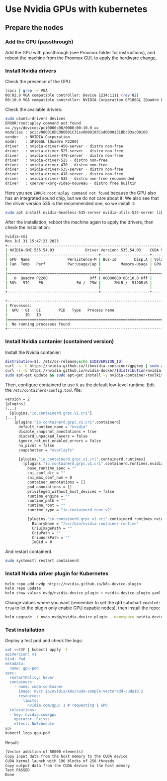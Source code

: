 # Use Nvidia GPUs with kubernetes

## Prepare the nodes

### Add the GPU (passthrough)

Add the GPU with passthrough (see Proxmox folder for instructions), and reboot the machine from the Proxmox GUI, to apply the hardware change,

### Install Nvidia drivers

Check the presence of the GPU:

```bash
lspci | grep -e VGA
00:02.0 VGA compatible controller: Device 1234:1111 (rev 02)
00:10.0 VGA compatible controller: NVIDIA Corporation GP106GL [Quadro P2200] (rev a1)
```

Check the available drivers:

```bash
sudo ubuntu-drivers devices
ERROR:root:aplay command not found
== /sys/devices/pci0000:00/0000:00:10.0 ==
modalias : pci:v000010DEd00001C31sv0000103Csd0000131Bbc03sc00i00
vendor   : NVIDIA Corporation
model    : GP106GL [Quadro P2200]
driver   : nvidia-driver-450-server - distro non-free
driver   : nvidia-driver-525-server - distro non-free
driver   : nvidia-driver-470-server - distro non-free
driver   : nvidia-driver-525 - distro non-free
driver   : nvidia-driver-470 - distro non-free
driver   : nvidia-driver-535-server - distro non-free
driver   : nvidia-driver-418-server - distro non-free
driver   : nvidia-driver-535 - distro non-free recommended
driver   : xserver-xorg-video-nouveau - distro free builtin
```

Here you see `ERROR:root:aplay command not found` because the GPU also has an integrated sound chip, but we do not care about it. We also see that the driver version 535 is the recommended one, so we install it:

```bash
sudo apt install nvidia-headless-535-server nvidia-utils-535-server libnvidia-encode-535-server
```

After the installation, reboot the machine again to apply the drivers, then check the installation:

```bash
nvidia-smi
Mon Jul 31 15:47:23 2023
+---------------------------------------------------------------------------------------+
| NVIDIA-SMI 535.54.03              Driver Version: 535.54.03    CUDA Version: 12.2     |
|-----------------------------------------+----------------------+----------------------+
| GPU  Name                 Persistence-M | Bus-Id        Disp.A | Volatile Uncorr. ECC |
| Fan  Temp   Perf          Pwr:Usage/Cap |         Memory-Usage | GPU-Util  Compute M. |
|                                         |                      |               MIG M. |
|=========================================+======================+======================|
|   0  Quadro P2200                   Off | 00000000:00:10.0 Off |                  N/A |
| 58%   57C    P8               5W /  75W |      2MiB /  5120MiB |      0%      Default |
|                                         |                      |                  N/A |
+-----------------------------------------+----------------------+----------------------+

+---------------------------------------------------------------------------------------+
| Processes:                                                                            |
|  GPU   GI   CI        PID   Type   Process name                            GPU Memory |
|        ID   ID                                                             Usage      |
|=======================================================================================|
|  No running processes found                                                           |
+---------------------------------------------------------------------------------------+
```

### Install Nvidia contanier (containerd version)

Install the Nvidia contanier:

```bash
distribution=$(. /etc/os-release;echo $ID$VERSION_ID)
curl -s -L https://nvidia.github.io/libnvidia-container/gpgkey | sudo apt-key add -
curl -s -L https://nvidia.github.io/nvidia-docker/$distribution/nvidia-docker.list | sudo tee /etc/apt/sources.list.d/libnvidia-container.list
sudo apt-get update && sudo apt-get install -y nvidia-container-toolkit nvidia-container-runtime
```

Then, configure containerd to use it as the default low-level runtime. Edit the `/etc/containerd/config.toml` file:

```bash
version = 2
[plugins]
[...]
  [plugins."io.containerd.grpc.v1.cri"]
[...]
    [plugins."io.containerd.grpc.v1.cri".containerd]
      default_runtime_name = "nvidia"
      disable_snapshot_annotations = true
      discard_unpacked_layers = false
      ignore_rdt_not_enabled_errors = false
      no_pivot = false
      snapshotter = "overlayfs"

      [plugins."io.containerd.grpc.v1.cri".containerd.runtimes]
        [plugins."io.containerd.grpc.v1.cri".containerd.runtimes.nvidia]
          base_runtime_spec = ""
          cni_conf_dir = ""
          cni_max_conf_num = 0
          container_annotations = []
          pod_annotations = []
          privileged_without_host_devices = false
          runtime_engine = ""
          runtime_path = ""
          runtime_root = ""
          runtime_type = "io.containerd.runc.v2"

          [plugins."io.containerd.grpc.v1.cri".containerd.runtimes.nvidia.options]
            BinaryName = "/usr/bin/nvidia-container-runtime"
            CriuImagePath = ""
            CriuPath = ""
            CriuWorkPath = ""
            IoGid = 0
```

And restart containerd.

```bash
sudo systemctl restart containerd
```

### Install Nvidia driver plugin for Kubernetes

```bash
helm repo add nvdp https://nvidia.github.io/k8s-device-plugin
helm repo update
helm show values nvdp/nvidia-device-plugin > nvidia-device-plugin.yaml
```

Change values where you want (remember to set the gfd subchart `enabled: true` to let the plugin only enable GPU capable nodes), then install the repo:

```bash
helm upgrade -i nvdp nvdp/nvidia-device-plugin --namespace nvidia-device-plugin --create-namespace --values nvidia-device-plugin.yaml
```

### Test installation

Deploy a test pod and check the logs:

```bash
cat <<EOF | kubectl apply -f -
apiVersion: v1
kind: Pod
metadata:
  name: gpu-pod
spec:
  restartPolicy: Never
  containers:
    - name: cuda-container
      image: nvcr.io/nvidia/k8s/cuda-sample:vectoradd-cuda10.2
      resources:
        limits:
          nvidia.com/gpu: 1 # requesting 1 GPU
  tolerations:
  - key: nvidia.com/gpu
    operator: Exists
    effect: NoSchedule
EOF
kubectl logs gpu-pod
```

Result:

```bash
[Vector addition of 50000 elements]
Copy input data from the host memory to the CUDA device
CUDA kernel launch with 196 blocks of 256 threads
Copy output data from the CUDA device to the host memory
Test PASSED
Done
```
